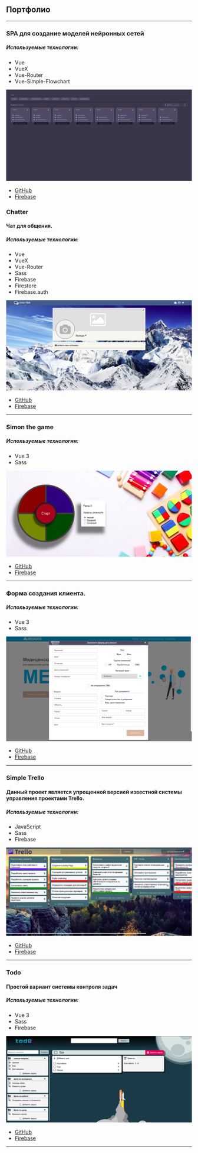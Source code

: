 ## Портфолио
---

### SPA для создание моделей нейронных сетей
##### Используемые технологии:
- Vue
- VueX
- Vue-Router
- Vue-Simple-Flowchart

![Exapmle](./src/img/dataset0.png)

- [GitHub](https://github.com/RKolbnev/dataset")
- [Firebase](https://dataset-test-64a39.web.app)

### Chatter
#### Чат для общения.
##### Используемые технологии:
- Vue
- VueX
- Vue-Router
- Sass
- Firebase
- Firestore
- Firebase.auth

![Exapmle](./src/img/chatter1.png)

- [GitHub](https://github.com/RKolbnev/chatter")
- [Firebase](https://chatter-df15a.web.app/)
***

### Simon the game
##### Используемые технологии:
- Vue 3
- Sass

![Exapmle](./src/img/simon-the-game.png)

- [GitHub](https://github.com/RKolbnev/simon_the_game)
- [Firebase](https://simon-53ab4.web.app/)
***
### Форма создания клиента.
##### Используемые технологии:
- Vue 3
- Sass

![Exapmle](./src/img/form.png)

- [GitHub](https://github.com/RKolbnev/medods_test)
- [Firebase](https://form-802dc.web.app/)
***

### Simple Trello
#### Данный проект является упрощенной версией известной системы управления проектами Trello.
##### Используемые технологии:
- JavaScript
- Sass
- Firebase

![Exapmle](./src/img/simpleTrello.png)

- [GitHub](https://github.com/RKolbnev/simple_Trello)
- [Firebase](https://simpletrello-88eaf.web.app/)
***

### Todo
#### Простой вариант системы контроля задач
##### Используемые технологии:
- Vue 3
- Sass
- Firebase

![Exapmle](./src/img/todo.png)

- [GitHub](https://github.com/RKolbnev/todo_vue)
- [Firebase](https://todo-vue-e2829.web.app/)
***
